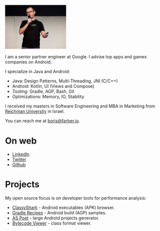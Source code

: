 
<img src="img/Header.jpg" width="200"/>

I am a senior partner engineer at Google. I advise top apps and games companies on Android.

I specialize in Java and Android: 
* Java: Design Patterns, Multi-Threading, JNI (C/C++)
* Android: Kotlin, UI (Views and Compose)
* Tooling: Gradle, AGP, Bash, Git 
* Optimizations: Memory, IO, Stability    

I received my masters in Software Engineering and MBA in Marketing from [Reichman 
University](https://www.runi.ac.il/en/) in Israel.

You can reach me at <boris@farber.io>.

# On web
* [LinkedIn](https://www.linkedin.com/in/borisfarber/) 
* [Twitter](https://x.com/BorisFarber) 
* [Github](https://github.com/borisf) 

# Projects
My open source focus is on developer tools for performance analysis:
* [ClassyShark](https://github.com/google/android-classyshark) - Android executables (APK) browser.
* [Gradle Recipes](https://github.com/android/gradle-recipes) - Android build (AGP) samples. 
* [AS Poet](https://github.com/android/android-studio-poet) - large Android projects generator.
* [Bytecode Viewer](https://github.com/borisf/classyshark-bytecode-viewer) - class format viewer. 
